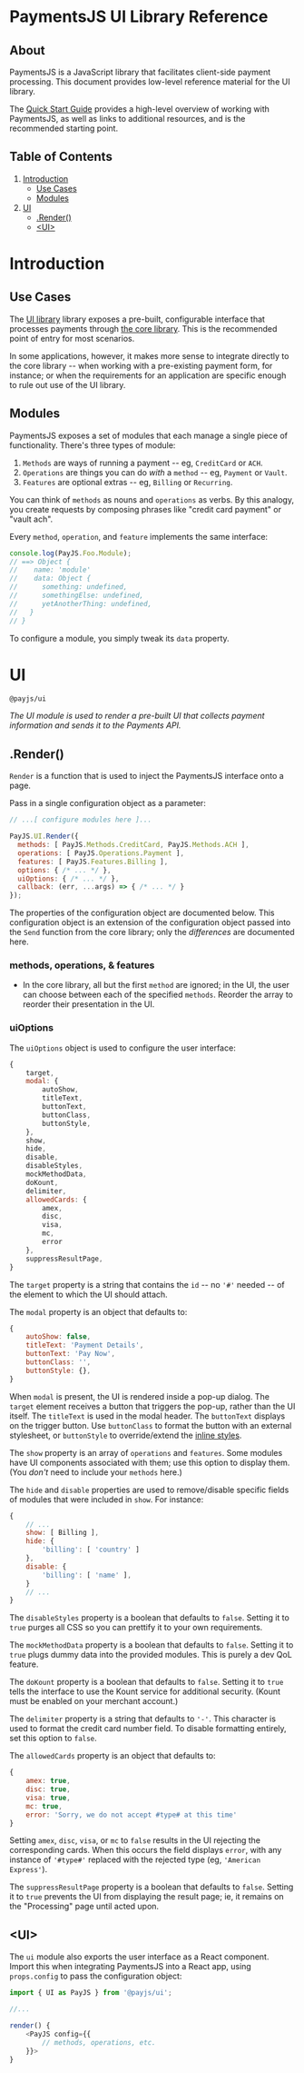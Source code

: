 # PaymentsJS UI Library Reference

## About

PaymentsJS is a JavaScript library that facilitates client-side payment processing. This document provides low-level reference material for the UI library.

The [Quick Start Guide](https://github.com/SagePayments/PaymentsJS/blob/master/README.md) provides a high-level overview of working with PaymentsJS, as well as links to additional resources, and is the recommended starting point.

## Table of Contents

1. [Introduction](#Introduction)
    - [Use Cases](#UseCases)
    - [Modules](#Modules)
1. [UI](#UI)
    - [.Render()](#Render)
    - [&lt;UI&gt;](#React)

<a name="Introduction"></a>
# Introduction

<a name="UseCases"></a>
## Use Cases

The [UI library](#) library exposes a pre-built, configurable interface that processes payments through [the core library](#). This is the recommended point of entry for most scenarios.

In some applications, however, it makes more sense to integrate directly to the core library -- when working with a pre-existing payment form, for instance; or when the requirements for an application are specific enough to rule out use of the UI library.

<a name="Modules"></a>
## Modules

PaymentsJS exposes a set of modules that each manage a single piece of functionality. There's three types of module:

1. `Methods` are ways of running a payment -- eg, `CreditCard` or `ACH`.
1. `Operations` are things you can do *with* a `method` -- eg, `Payment` or `Vault`.
1. `Features` are optional extras -- eg, `Billing` or `Recurring`.

You can think of `methods` as nouns and `operations` as verbs. By this analogy, you create requests by composing phrases like "credit card payment" or "vault ach".

Every `method`, `operation`, and `feature` implements the same interface:

```javascript
console.log(PayJS.Foo.Module);
// ==> Object {
//    name: 'module'
//    data: Object {
//      something: undefined,
//      somethingElse: undefined,
//      yetAnotherThing: undefined,
//   }
// }
```
To configure a module, you simply tweak its `data` property.

<a name="UI"></a>
# UI

`@payjs/ui`

*The UI module is used to render a pre-built UI that collects payment information and sends it to the Payments API.*

<a name="Render"></a>
## .Render()

`Render` is a function that is used to inject the PaymentsJS interface onto a page.

Pass in a single configuration object as a parameter:

```javascript
// ...[ configure modules here ]...

PayJS.UI.Render({
  methods: [ PayJS.Methods.CreditCard, PayJS.Methods.ACH ],
  operations: [ PayJS.Operations.Payment ],
  features: [ PayJS.Features.Billing ],
  options: { /* ... */ },
  uiOptions: { /* ... */ },
  callback: (err, ...args) => { /* ... */ }
});
```

The properties of the configuration object are documented below. This configuration object is an extension of the configuration object passed into the `Send` function from the core library; only the *differences* are documented here.

### methods, operations, & features

- In the core library, all but the first `method` are ignored; in the UI, the user can choose between each of the specified `methods`. Reorder the array to reorder their presentation in the UI.

### uiOptions

The `uiOptions` object is used to configure the user interface:

```javascript
{
    target,
    modal: {
        autoShow,
        titleText,
        buttonText,
        buttonClass,
        buttonStyle,
    },
    show,
    hide,
    disable,
    disableStyles,
    mockMethodData,
    doKount,
    delimiter,
    allowedCards: { 
        amex,
        disc,
        visa,
        mc,
        error
    },
    suppressResultPage,
}
```

The `target` property is a string that contains the `id` -- no `'#'` needed -- of the element to which the UI should attach.

The `modal` property is an object that defaults to:
```javascript
{
    autoShow: false,
    titleText: 'Payment Details',
    buttonText: 'Pay Now',
    buttonClass: '',
    buttonStyle: {},
}
```
When `modal` is present, the UI is rendered inside a pop-up dialog. The `target` element receives a button that triggers the pop-up, rather than the UI itself. The `titleText` is used in the modal header. The `buttonText` displays on the trigger button. Use `buttonClass` to format the button with an external stylesheet, or `buttonStyle` to override/extend the [inline styles](https://facebook.github.io/react/docs/dom-elements.html#style).

The `show` property is an array of `operations` and `features`. Some modules have UI components associated with them; use this option to display them. (You *don't* need to include your `methods` here.)

The `hide` and `disable` properties are used to remove/disable specific fields of modules that were included in `show`. For instance:

```javascript
{
    // ...
    show: [ Billing ],
    hide: {
        'billing': [ 'country' ]
    },
    disable: {
        'billing': [ 'name' ],
    }
    // ...
}
```

The `disableStyles` property is a boolean that defaults to `false`. Setting it to `true` purges all CSS so you can prettify it to your own requirements.

The `mockMethodData` property is a boolean that defaults to `false`. Setting it to `true` plugs dummy data into the provided modules. This is purely a dev QoL feature.

The `doKount` property is a boolean that defaults to `false`. Setting it to `true` tells the interface to use the Kount service for additional security. (Kount must be enabled on your merchant account.)

The `delimiter` property is a string that defaults to `'-'`. This character is used to format the credit card number field. To disable formatting entirely, set this option to `false`.

The `allowedCards` property is an object that defaults to:
```javascript
{ 
    amex: true,
    disc: true,
    visa: true,
    mc: true,
    error: 'Sorry, we do not accept #type# at this time'
}
```
Setting `amex`, `disc`, `visa`, or `mc` to `false` results in the UI rejecting the corresponding cards. When this occurs the field displays `error`, with any instance of `'#type#'` replaced with the rejected type (eg, `'American Express'`).

The `suppressResultPage` property is a boolean that defaults to `false`. Setting it to `true` prevents the UI from displaying the result page; ie, it remains on the "Processing" page until acted upon.

<a name="React"></a>
## &lt;UI&gt;

The `ui` module also exports the user interface as a React component. Import this when integrating PaymentsJS into a React app, using `props.config` to pass the configuration object:

```javascript
import { UI as PayJS } from '@payjs/ui';

//...

render() {
    <PayJS config={{
        // methods, operations, etc.
    }}>
}
```
